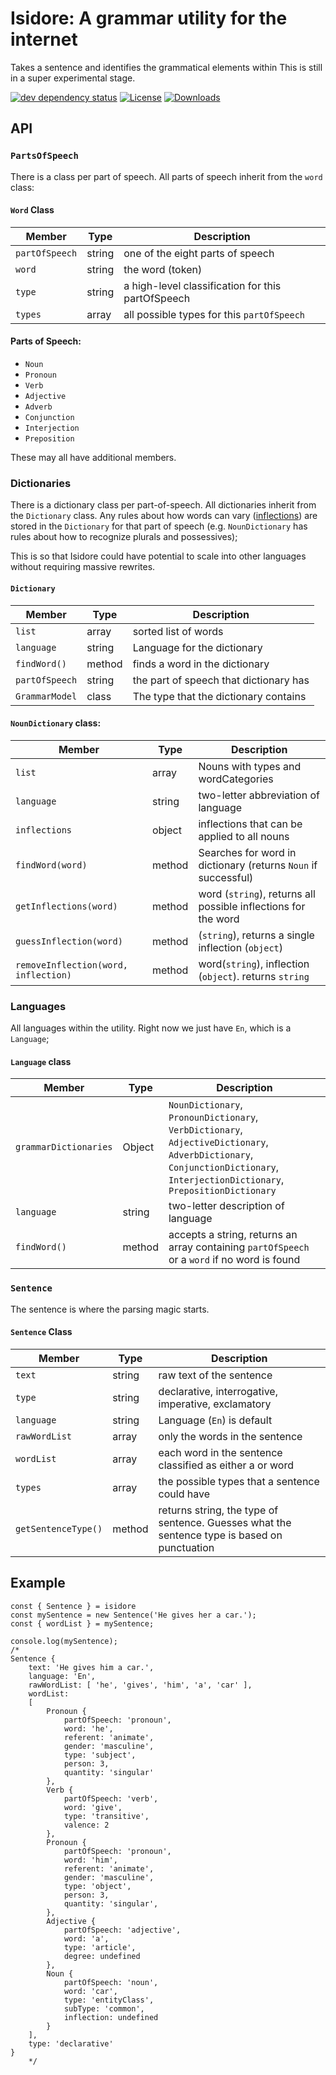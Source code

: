 # Isidore: A grammar utility for the internet
Takes a sentence and identifies the grammatical elements within
This is still in a super experimental stage.

[![dev dependency status][1]][2]
[![License][license-image]][license-url]
[![Downloads][downloads-image]][downloads-url]
## API

### `PartsOfSpeech`
There is a class per part of speech.  All parts of speech inherit from the `word` class:

#### `Word` Class
| Member | Type | Description |
|-------| -----| -------------|
| `partOfSpeech` | string | one of the eight parts of speech|
| `word` | string | the word (token) |
| `type` | string | a high-level classification for this partOfSpeech |
| `types` | array | all possible types for this `partOfSpeech` |

#### Parts of Speech:
 * `Noun`
 * `Pronoun`
 * `Verb`
 * `Adjective`
 * `Adverb`
 * `Conjunction`
 * `Interjection`
 * `Preposition`

 These may all have additional members.

### Dictionaries
There is a dictionary class per part-of-speech. All dictionaries inherit from the `Dictionary` class.
Any rules about how words can vary  ([inflections](https://en.wikipedia.org/wiki/Inflection)) are stored in the `Dictionary` for that part of speech (e.g. `NounDictionary` has rules about how to recognize plurals and possessives);

This is so that Isidore could have potential to scale into other languages without requiring massive rewrites. 

#### `Dictionary`

| Member | Type | Description |
|-------| -----| -------------|
| `list` | array | sorted list of words |
| `language` | string | Language for the dictionary |
| `findWord()` | method | finds a word in the dictionary |
| `partOfSpeech` | string | the part of speech that dictionary has |
| `GrammarModel` | class | The type that the dictionary contains |


#### `NounDictionary` class:
| Member | Type | Description |
|-------| -----| -------------|
| `list`| array | Nouns with types and wordCategories|
| `language` | string | two-letter abbreviation of language|
| `inflections` | object | inflections that can be applied to all nouns |
| `findWord(word)` | method | Searches for word in dictionary (returns `Noun` if successful) |
| `getInflections(word)` | method |  word (`string`), returns all possible inflections for the word |
| `guessInflection(word)` | method | (`string`), returns a single inflection (`object`) |
| `removeInflection(word, inflection)` | method | word(`string`), inflection (`object`). returns `string` |

### Languages
All languages within the utility.
Right now we just have `En`, which is a `Language`;

#### `Language` class

| Member | Type | Description |
|-------| -----| -------------|
|`grammarDictionaries` | Object |  `NounDictionary`, `PronounDictionary`, `VerbDictionary`, `AdjectiveDictionary`, `AdverbDictionary`, `ConjunctionDictionary`, `InterjectionDictionary`, `PrepositionDictionary`
| `language` | string | two-letter description of language|
| `findWord()` | method | accepts a string, returns an array containing `partOfSpeech` or a `word` if no word is found

### `Sentence`
The sentence is where the parsing magic starts.

#### `Sentence` Class
| Member | Type | Description |
|-------| -----| -------------|
| `text`| string | raw text of the sentence |
|`type` | string | declarative, interrogative, imperative, exclamatory|
| `language` | string | Language (`En`) is default|
| `rawWordList`| array | only the words in the sentence |
| `wordList`| array |  each word in the sentence classified as either a  or word |
| `types` | array | the possible types that a sentence could have |
| `getSentenceType()` | method | returns string, the type of sentence. Guesses what the sentence type is based on punctuation  |

## Example

    const { Sentence } = isidore
    const mySentence = new Sentence('He gives her a car.');
    const { wordList } = mySentence;

    console.log(mySentence);
    /*
    Sentence {
        text: 'He gives him a car.',
        language: 'En',
        rawWordList: [ 'he', 'gives', 'him', 'a', 'car' ],
        wordList:
        [
            Pronoun {
                partOfSpeech: 'pronoun',
                word: 'he',
                referent: 'animate',
                gender: 'masculine',
                type: 'subject',
                person: 3,
                quantity: 'singular'
            },
            Verb {
                partOfSpeech: 'verb',
                word: 'give',
                type: 'transitive',
                valence: 2
            },
            Pronoun {
                partOfSpeech: 'pronoun',
                word: 'him',
                referent: 'animate',
                gender: 'masculine',
                type: 'object',
                person: 3,
                quantity: 'singular',
            },
            Adjective {
                partOfSpeech: 'adjective',
                word: 'a',
                type: 'article',
                degree: undefined
            },
            Noun {
                partOfSpeech: 'noun',
                word: 'car',
                type: 'entityClass',
                subType: 'common',
                inflection: undefined
            }
        ],
        type: 'declarative'
    }
        */

[1]: https://david-dm.org/paceaux/isidore/dev-status.svg
[2]: https://david-dm.org/paceaux/isidore#info=devDependencies
[license-image]: http://img.shields.io/npm/l/isidore.svg
[license-url]: LICENSE
[downloads-image]: http://img.shields.io/npm/dm/isidore.svg
[downloads-url]: http://npm-stat.com/charts.html?package=isidore